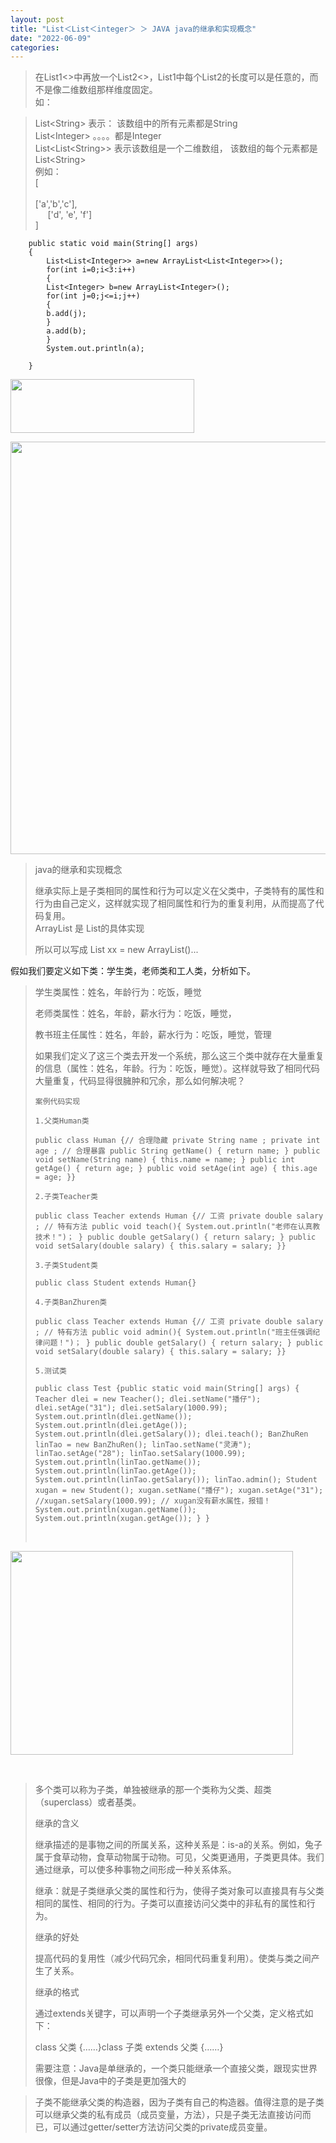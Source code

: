 ```yaml
---
layout: post
title: "List＜List＜integer＞ ＞ JAVA java的继承和实现概念"
date: "2022-06-09"
categories: 
---
```

<blockquote>
<p id="articleContentId">在List1&lt;&gt;中再放一个List2&lt;&gt;，List1中每个List2的长度可以是任意的，而不是像二维数组那样维度固定。<br />
如：</p>
</blockquote>

<blockquote>
<p>List&lt;String&gt; 表示： 该数组中的所有元素都是String<br />
List&lt;Integer&gt; 。。。。都是Integer<br />
List&lt;List&lt;String&gt;&gt; 表示该数组是一个二维数组， 该数组的每个元素都是 List&lt;String&gt;<br />
例如：<br />
[<br />
&nbsp;&nbsp;&nbsp; &nbsp;<br />
[&#39;a&#39;,&#39;b&#39;,&#39;c&#39;], &nbsp;<br />
&nbsp;&nbsp;&nbsp;&nbsp; [&#39;d&#39;, &#39;e&#39;, &#39;f&#39;]<br />
]</p>
</blockquote>

<pre>
<code>    public static void main(String[] args)
    {
        List&lt;List&lt;Integer&gt;&gt; a=new ArrayList&lt;List&lt;Integer&gt;&gt;();
        for(int i=0;i&lt;3:i++)
        {
        List&lt;Integer&gt; b=new ArrayList&lt;Integer&gt;();
        for(int j=0;j&lt;=i;j++)
        {
        b.add(j);
        }
        a.add(b);
        }
        System.out.println(a);

    }
</code></pre>

<p><img alt="" height="86" src="https://img-blog.csdnimg.cn/d90d3b398a6044c08c09f884ce25df4c.png" width="294" /></p>

<p><img alt="" height="660" src="https://img-blog.csdnimg.cn/740b6bd2ffa24084afd67d25510cca68.png" width="824" /></p>

<blockquote>
<p>java的继承和实现概念</p>

<p>继承实际上是子类相同的属性和行为可以定义在父类中，子类特有的属性和行为由自己定义，这样就实现了相同属性和行为的重复利用，从而提高了代码复用。<br />
ArrayList 是 List的具体实现&nbsp;</p>

<p>所以可以写成 List xx = new ArrayList()...</p>
</blockquote>

<p>假如我们要定义如下类：学生类，老师类和工人类，分析如下。</p>

<blockquote>
<p>学生类属性：姓名，年龄行为：吃饭，睡觉</p>

<p>老师类属性：姓名，年龄，薪水行为：吃饭，睡觉，</p>

<p>教书班主任属性：姓名，年龄，薪水行为：吃饭，睡觉，管理</p>

<p>如果我们定义了这三个类去开发一个系统，那么这三个类中就存在大量重复的信息（属性：姓名，年龄。行为：吃饭，睡觉）。这样就导致了相同代码大量重复，代码显得很臃肿和冗余，那么如何解决呢？</p>

<pre>
<code>案例代码实现

1.父类Human类

public class Human {// 合理隐藏 private String name ; private int age ; // 合理暴露 public String getName() { return name; } public void setName(String name) { this.name = name; } public int getAge() { return age; } public void setAge(int age) { this.age = age; }}

2.子类Teacher类

public class Teacher extends Human {// 工资 private double salary ; // 特有方法 public void teach(){ System.out.println(&quot;老师在认真教技术！&quot;)； } public double getSalary() { return salary; } public void setSalary(double salary) { this.salary = salary; }}

3.子类Student类

public class Student extends Human{}

4.子类BanZhuren类

public class Teacher extends Human {// 工资 private double salary ; // 特有方法 public void admin(){ System.out.println(&quot;班主任强调纪律问题！&quot;)； } public double getSalary() { return salary; } public void setSalary(double salary) { this.salary = salary; }}

5.测试类

public class Test {public static void main(String[] args) { Teacher dlei = new Teacher(); dlei.setName(&quot;播仔&quot;); dlei.setAge(&quot;31&quot;); dlei.setSalary(1000.99); System.out.println(dlei.getName()); System.out.println(dlei.getAge()); System.out.println(dlei.getSalary()); dlei.teach(); BanZhuRen linTao = new BanZhuRen(); linTao.setName(&quot;灵涛&quot;); linTao.setAge(&quot;28&quot;); linTao.setSalary(1000.99); System.out.println(linTao.getName()); System.out.println(linTao.getAge()); System.out.println(linTao.getSalary()); linTao.admin(); Student xugan = new Student(); xugan.setName(&quot;播仔&quot;); xugan.setAge(&quot;31&quot;); //xugan.setSalary(1000.99); // xugan没有薪水属性，报错！ System.out.println(xugan.getName()); System.out.println(xugan.getAge()); } }</code></pre>

<p>&nbsp;</p>
</blockquote>

<p><img alt="" height="326" src="https://img-blog.csdnimg.cn/ebe350eaadf74b519d7b7f7bd07fbb44.png" width="452" /></p>

<p>&nbsp;</p>

<blockquote>
<p>多个类可以称为子类，单独被继承的那一个类称为父类、超类（superclass）或者基类。</p>

<p>继承的含义</p>

<p>继承描述的是事物之间的所属关系，这种关系是：is-a的关系。例如，兔子属于食草动物，食草动物属于动物。可见，父类更通用，子类更具体。我们通过继承，可以使多种事物之间形成一种关系体系。</p>

<p>继承：就是子类继承父类的属性和行为，使得子类对象可以直接具有与父类相同的属性、相同的行为。子类可以直接访问父类中的非私有的属性和行为。</p>

<p>继承的好处</p>

<p>提高代码的复用性（减少代码冗余，相同代码重复利用）。使类与类之间产生了关系。</p>

<p>继承的格式</p>

<p>通过extends关键字，可以声明一个子类继承另外一个父类，定义格式如下：</p>

<p>class 父类 {&hellip;&hellip;}class 子类 extends 父类 {&hellip;&hellip;}</p>

<p>需要注意：Java是单继承的，一个类只能继承一个直接父类，跟现实世界很像，但是Java中的子类是更加强大的</p>
</blockquote>

<blockquote>
<p>子类不能继承父类的构造器，因为子类有自己的构造器。值得注意的是子类可以继承父类的私有成员（成员变量，方法），只是子类无法直接访问而已，可以通过getter/setter方法访问父类的private成员变量。</p>
</blockquote>

